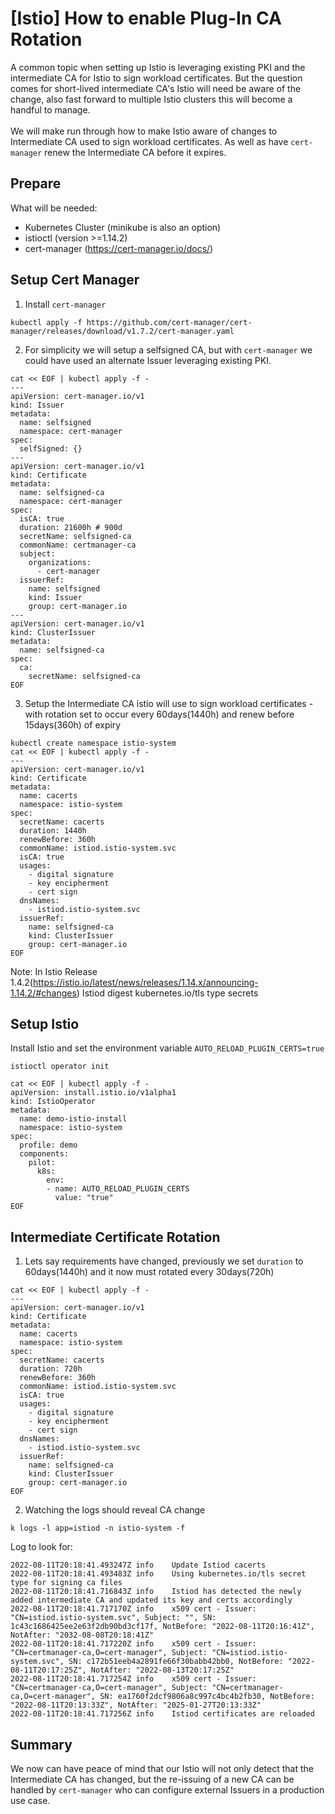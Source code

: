 # [Istio] How to enable Plug-In CA Rotation

A common topic when setting up Istio is leveraging existing PKI and the intermediate CA for Istio to sign workload certificates.  But the question comes for short-lived intermediate CA's Istio will need be aware of the change, also fast forward to multiple Istio clusters this will become a handful to manage.
<br>
<br>
We will make run through how to make Istio aware of changes to Intermediate CA used to sign workload certificates.  As well as have `cert-manager` renew the Intermediate CA before it expires.

## Prepare
What will be needed:
- Kubernetes Cluster (minikube is also an option)
- istioctl (version >=1.14.2)
- cert-manager (https://cert-manager.io/docs/)

## Setup Cert Manager
1. Install `cert-manager`

```
kubectl apply -f https://github.com/cert-manager/cert-manager/releases/download/v1.7.2/cert-manager.yaml
```

2. For simplicity we will setup a selfsigned CA, but with `cert-manager` we could have used an alternate Issuer leveraging existing PKI.
```
cat << EOF | kubectl apply -f -
---
apiVersion: cert-manager.io/v1
kind: Issuer
metadata:
  name: selfsigned
  namespace: cert-manager
spec:
  selfSigned: {}
---
apiVersion: cert-manager.io/v1
kind: Certificate
metadata:
  name: selfsigned-ca
  namespace: cert-manager
spec:
  isCA: true
  duration: 21600h # 900d
  secretName: selfsigned-ca
  commonName: certmanager-ca
  subject:
    organizations:
      - cert-manager
  issuerRef:
    name: selfsigned
    kind: Issuer
    group: cert-manager.io
---
apiVersion: cert-manager.io/v1
kind: ClusterIssuer
metadata:
  name: selfsigned-ca
spec:
  ca:
    secretName: selfsigned-ca
EOF
```

3. Setup the Intermediate CA istio will use to sign workload certificates - with rotation set to occur every 60days(1440h) and renew before 15days(360h) of expiry
```
kubectl create namespace istio-system
cat << EOF | kubectl apply -f -
---
apiVersion: cert-manager.io/v1
kind: Certificate
metadata:
  name: cacerts
  namespace: istio-system
spec:
  secretName: cacerts
  duration: 1440h
  renewBefore: 360h
  commonName: istiod.istio-system.svc
  isCA: true
  usages:
    - digital signature
    - key encipherment
    - cert sign
  dnsNames:
    - istiod.istio-system.svc
  issuerRef:
    name: selfsigned-ca
    kind: ClusterIssuer
    group: cert-manager.io
EOF
```

Note: In Istio Release 1.4.2(https://istio.io/latest/news/releases/1.14.x/announcing-1.14.2/#changes) Istiod digest kubernetes.io/tls type secrets

## Setup Istio
Install Istio and set the environment variable `AUTO_RELOAD_PLUGIN_CERTS=true`

```
istioctl operator init

cat << EOF | kubectl apply -f -
apiVersion: install.istio.io/v1alpha1
kind: IstioOperator
metadata:
  name: demo-istio-install
  namespace: istio-system
spec:
  profile: demo
  components:
    pilot:
      k8s:
        env:
        - name: AUTO_RELOAD_PLUGIN_CERTS
          value: "true"
EOF
```

## Intermediate Certificate Rotation
1. Lets say requirements have changed, previously we set `duration` to 60days(1440h) and it now must rotated every 30days(720h)

```
cat << EOF | kubectl apply -f -
---
apiVersion: cert-manager.io/v1
kind: Certificate
metadata:
  name: cacerts
  namespace: istio-system
spec:
  secretName: cacerts
  duration: 720h 
  renewBefore: 360h
  commonName: istiod.istio-system.svc
  isCA: true
  usages:
    - digital signature
    - key encipherment
    - cert sign
  dnsNames:
    - istiod.istio-system.svc
  issuerRef:
    name: selfsigned-ca
    kind: ClusterIssuer
    group: cert-manager.io
EOF
```

2. Watching the logs should reveal CA change
```
k logs -l app=istiod -n istio-system -f
```

Log to look for:
```
2022-08-11T20:18:41.493247Z	info	Update Istiod cacerts
2022-08-11T20:18:41.493483Z	info	Using kubernetes.io/tls secret type for signing ca files
2022-08-11T20:18:41.716843Z	info	Istiod has detected the newly added intermediate CA and updated its key and certs accordingly
2022-08-11T20:18:41.717170Z	info	x509 cert - Issuer: "CN=istiod.istio-system.svc", Subject: "", SN: 1c43c1686425ee2e63f2db90bd3cf17f, NotBefore: "2022-08-11T20:16:41Z", NotAfter: "2032-08-08T20:18:41Z"
2022-08-11T20:18:41.717220Z	info	x509 cert - Issuer: "CN=certmanager-ca,O=cert-manager", Subject: "CN=istiod.istio-system.svc", SN: c172b51eeb4a2891fe66f30babb42bb0, NotBefore: "2022-08-11T20:17:25Z", NotAfter: "2022-08-13T20:17:25Z"
2022-08-11T20:18:41.717254Z	info	x509 cert - Issuer: "CN=certmanager-ca,O=cert-manager", Subject: "CN=certmanager-ca,O=cert-manager", SN: ea1760f2dcf9806a8c997c4bc4b2fb30, NotBefore: "2022-08-11T20:13:33Z", NotAfter: "2025-01-27T20:13:33Z"
2022-08-11T20:18:41.717256Z	info	Istiod certificates are reloaded
```

## Summary

We now can have peace of mind that our Istio will not only detect that the Intermediate CA has changed, but the re-issuing of a new CA can be handled by `cert-manager` who can configure external Issuers in a production use case.
